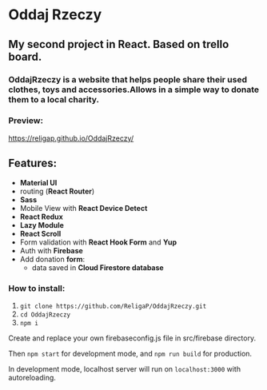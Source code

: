 # Oddaj Rzeczy

## My second project in React. Based on trello board.

### OddajRzeczy is a website that helps people share their used clothes, toys and accessories.Allows in a simple way to donate them to a local charity.

### Preview:
https://religap.github.io/OddajRzeczy/

## Features:
* **Material UI**
* routing (**React Router**)
* **Sass**
* Mobile View with **React Device Detect**
* **React Redux**
* **Lazy Module** 
* **React Scroll**
* Form validation with **React Hook Form** and **Yup**
* Auth with **Firebase**
* Add donation **form**:
    * data saved in **Cloud Firestore database**

### How to install:
1. `git clone https://github.com/ReligaP/OddajRzeczy.git`
2. `cd OddajRzeczy`
3. `npm i`

Create and replace your own firebaseconfig.js file in src/firebase directory.

Then `npm start` for development mode, and `npm run build` for production.

In development mode, localhost server will run on `localhost:3000` with autoreloading.